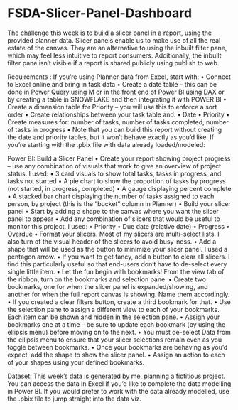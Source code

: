 # FSDA-Slicer-Panel-Dashboard

The challenge this week is to build a slicer panel in a report, using the provided planner data. Slicer panels enable us to make use of all the real estate of the canvas. They are an alternative to using the inbuilt filter pane, which may feel less intuitive to report consumers. Additionally, the inbuilt filter pane isn’t visible if a report is shared publicly using publish to web.


Requirements : 
If you’re using Planner data from Excel, start with:
• Connect to Excel online and bring in task data 
• Create a date table – this can be done in Power Query using M or in the front end of Power BI using DAX or by creating a table in SNOWFLAKE and then integrating it with POWER BI
• Create a dimension table for Priority – you will use this to enforce a sort order
• Create relationships between your task table and: 
                                                   • Date 
                                                   • Priority 
• Create measures for: number of tasks, number of tasks completed, number of tasks in progress 
• Note that you can build this report without creating the date and priority tables, but it won’t behave exactly as you’d like. 
If you’re starting with the .pbix file with data already loaded/modeled:


Power BI: Build a Slicer Panel
• Create your report showing project progress – use any combination of visuals that work to give an overview of project status. I used: 
  • 3 card visuals to show total tasks, tasks in progress, and tasks not started 
  • A pie chart to show the proportion of tasks by progress (not started, in progress, completed) 
  • A gauge displaying percent complete 
  • A stacked bar chart displaying the number of tasks assigned to each person, by project (this is the “bucket” column in Planner)
• Build your slicer panel
  • Start by adding a shape to the canvas where you want the slicer panel to appear 
  • Add any combination of slicers that would be useful to monitor this project. I used: 
                                               • Priority 
                                               • Due date (relative date) 
                                               • Progress 
                                               • Overdue 
  • Format your slicers. Most of my slicers are multi-select lists. I also turn of the visual header of the slicers to avoid busy-ness. 
  • Add a shape that will be used as the button to minimize your slicer panel. I used a pentagon arrow. 
  • If you want to get fancy, add a button to clear all slicers. I find this particularly useful so that end-users don’t have to de-select every single little item. • Let the fun begin with bookmarks! From the view tab of the ribbon, turn on the bookmarks and selection pane. 
     • Create two bookmarks, one for when the slicer panel is expanded/showing, and another for when the full report canvas is showing. Name them accordingly. 
     • If you created a clear filters button, create a third bookmark for that. 
     • Use the selection pane to assign a different view to each of your bookmarks. Each item can be shown and hidden in the selection pane.
     • Assign your bookmarks one at a time – be sure to update each bookmark (by using the ellipsis menu) before moving on to the next. 
     • You must de-select Data from the ellipsis menu to ensure that your slicer selections remain even as you toggle between bookmarks.
     • Once your bookmarks are behaving as you’d expect, add the shape to show the slicer panel. 
     • Assign an action to each of your shapes using your defined bookmarks.



Dataset: 
This week’s data is generated by me, planning a fictitious project. You can access the data in Excel if you’d like to complete the data modelling in Power BI. If you would prefer to work with the data already modelled, use the .pbix file to jump straight into the data viz.


